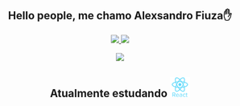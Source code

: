 <div align="center">
  <h2>
    Hello people,  me chamo Alexsandro Fiuza✋
  </h2> 
</div> 

<div align="center">
  <a href="https://github.com/Alexsandro-Fiuza">
  <img height="190em" src="https://github-readme-stats.vercel.app/api?username=anuraghazra&show_icons=true&theme=dracula" />
  <img height="180em" src="https://github-readme-stats.vercel.app/api/top-langs/?username=Alexsandro-Fiuza&layout=compact&langs_count=7&theme=dracula"/>
</div><br/>
  
  
 
<div align="center"> 
  <a href = "https://www.instagram.com/fiuza.10/"><img src="https://img.shields.io/badge/Instagram-E4405F?style=for-the-badge&logo=instagram&logoColor=white" target="_blank"></a>

  <h2>Atualmente estudando <a href="https://react.dev/"> <img width="40" heigth="40"                   
src="https://raw.githubusercontent.com/devicons/devicon/master/icons/react/react-original-wordmark.svg"></a>
  </h2>
</div>

